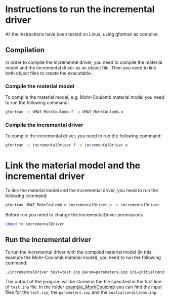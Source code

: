 # Instructions to run the incremental driver
All the instructions have been tested on Linux, using gfortran as compiler.

## Compilation
In order to compile the incremental driver, you need to compile the material model and the incremental driver
as an object file. Then you need to link both object files to create the executable.


### Compile the material model
To compile the material model, e.g. Mohr-Coulomb material model you need to run the following command:

```bash
gfortran -c UMAT_MohrCoulomb.f -o UMAT_MohrCoulomb.o
```

### Compile the incremental driver
To compile the incremental driver, you need to run the following command:

```bash
gfortran -c incrementalDriver.f -o incrementalDriver.o
```

# Link the material model and the incremental driver
To link the material model and the incremental driver, you need to run the following command:

```bash
gfortran UMAT_MohrCoulomb.o incrementalDriver.o -o incrementalDriver
```

Before run you need to change the incrementalDriver permissions

```bash
chmod +x incrementalDriver
```

## Run the incremental driver
To run the incremental driver with the compiled material model (in this example the Mohr-Coulomb material model),
 you need to run the following command:

```bash
./incrementalDriver test=test.inp param=parameters.inp ini=initialconditions.inp
```

The output of the program will be stored in the file specified in the first line of `test.inp` file.
In the folder [example_MorhCoulomb](./example_MorhCoulomb) you can find the input files for the `test.inp`,
the `parameters.inp` and the `initialconditions.inp`.

